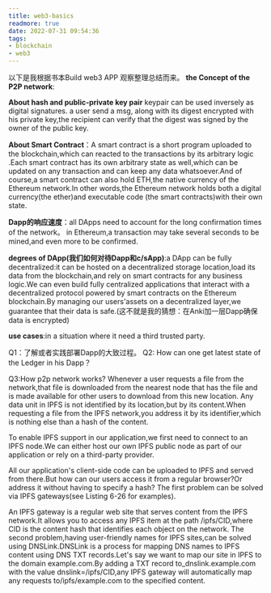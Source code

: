 ```yaml
---
title: web3-basics
readmore: true
date: 2022-07-31 09:54:36
tags: 
- blockchain
- web3
---
```

以下是我根据书本Build web3 APP 观察整理总结而来。
**the Concept  of the P2P network**:

**About hash and public-private key pair**
keypair can be used inversely as digital signatures. a user send a msg, along with its digest encrypted with his private key,the recipient can verify that the digest was signed by the owner of the public key.

**About Smart Contract**：A smart contract is a short  program uploaded to the blockchain,which can reacted to the transactions by its arbitrary logic .Each smart contract has its own arbitrary state as well,which can be updated on any transaction and can keep any data whatsoever.And of course,a smart contract can also hold ETH,the native currency of the Ethereum network.In other words,the Ethereum network holds both a digital currency(the ether)and
executable code (the smart contracts)with their own state.

**Dapp的响应速度**：all DApps need to account for the long confirmation times of the network。
in Ethereum,a transaction may take several seconds to be mined,and even more to be confirmed.

**degrees of DApp(我们如何对待Dapp和c/sApp)**:a DApp can be fully decentralized:it can be hosted on a decentralized storage location,load its data from the blockchain,and rely on smart contracts for any business logic.We can even build fully centralized applications that interact with a decentralized protocol powered by smart contracts on the Ethereum blockchain.By managing our users'assets on a decentralized layer,we guarantee that their data is safe.(这不就是我的猜想：在Anki加一层Dapp确保data is encrypted)

 **use cases**:in a situation where it need a third trusted party.            

Q1：了解或者实践部署Dapp的大致过程。
Q2: How can one get latest state of the Ledger in his Dapp？ 

Q3:How p2p network works?
Whenever a user requests a file from the network,that file is downloaded from the nearest node that has the file and is made available for other users to download from this new location.
Any data unit in IPFS is not identified by its location,but by its content.When requesting a file from the IPFS network,you address it by its identifier,which is nothing else than a hash of the content.

To enable IPFS support in our application,we first need to connect to an IPFS node.We can either host our own IPFS public node as part of our application or rely on a  third-party provider.

All our application's client-side code can be uploaded to IPFS and served from there.But how can our users access it from a regular browser?Or address it without having to specify a hash?
The first problem can be solved via IPFS gateways(see Listing 6-26 for examples).

An IPFS gateway is a regular web site that serves content from the IPFS network.It allows
you to access any IPFS item at the path /ipfs/CID,where CID is the content hash that identifies each object on the network.
The second problem,having user-friendly names for IPFS sites,can be solved
using DNSLink.DNSLink is a process for mapping DNS names to IPFS content using
DNS TXT records.Let's say we want to map our site in IPFS to the domain example.com.By adding a TXT record to_dnslink.example.com with the value dnslink=/ipfs/CID,any IPFS gateway
will automatically map any requests to/ipfs/example.com to the specified content.

